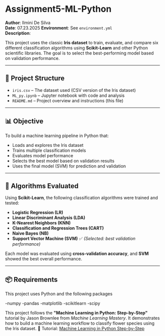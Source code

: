 # Assignment5-ML-Python
**Author**: Ilmini De Silva    
**Date**: 07.23.2025 
**Environment**: See `environment.yml`  
**Description**:  


This project uses the classic **Iris dataset** to train, evaluate, and compare six different classification algorithms using **Scikit-Learn** and other Python scientific libraries. The goal is to select the best-performing model based on validation performance.

---

## 📁 Project Structure

- `iris.csv` – The dataset used (CSV version of the Iris dataset)
- `ML_py.ipynb` – Jupyter notebook with code and analysis
- `README.md` – Project overview and instructions (this file)

---

## 📊 Objective

To build a machine learning pipeline in Python that:
- Loads and explores the Iris dataset
- Trains multiple classification models
- Evaluates model performance
- Selects the best model based on validation results
- Uses the final model (SVM) for prediction and validation

---

## 🧪 Algorithms Evaluated

Using **Scikit-Learn**, the following classification algorithms were trained and tested:

- **Logistic Regression (LR)**
- **Linear Discriminant Analysis (LDA)**
- **K-Nearest Neighbors (KNN)**
- **Classification and Regression Trees (CART)**
- **Naive Bayes (NB)**
- **Support Vector Machine (SVM)** ✅ *(Selected: best validation performance)*

Each model was evaluated using **cross-validation accuracy**, and **SVM** showed the best overall performance.

---

## 📦 Requirements

This project uses Python and the following packages

-numpy
-pandas
-matplotlib
-scikitlearn
-scipy

This project follows the **"Machine Learning in Python: Step-by-Step"** tutorial by Jason Brownlee from *Machine Learning Mastery*. It demonstrates how to build a machine learning workflow to classify flower species using the Iris dataset.
🔗 Tutorial: [Machine Learning in Python Step-by-Step](https://machinelearningmastery.com/machine-learning-in-python-step-by-step/)
